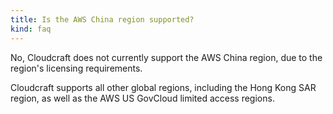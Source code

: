 ```yaml
---
title: Is the AWS China region supported?
kind: faq
---
```


No, Cloudcraft does not currently support the AWS China region, due to the region's licensing requirements.

Cloudcraft supports all other global regions, including the Hong Kong SAR region, as well as the AWS US GovCloud limited access regions.
